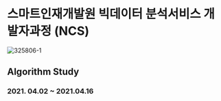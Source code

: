 # 스마트인재개발원 빅데이터 분석서비스 개발자과정 (NCS)
![325806-1](https://user-images.githubusercontent.com/65816974/124070191-62982180-da78-11eb-9bdd-9b63d896ea42.png)
## Algorithm Study
### 2021. 04.02 ~ 2021.04.16
